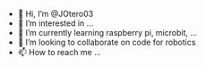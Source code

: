 - 👋 Hi, I’m @JOtero03
- 👀 I’m interested in ...
- 🌱 I’m currently learning raspberry pi, microbit, ...
- 💞️ I’m looking to collaborate on code for robotics
- 📫 How to reach me ...

<!---
JOtero03/JOtero03 is a ✨ special ✨ repository because its `README.md` (this file) appears on your GitHub profile.
You can click the Preview link to take a look at your changes.
--->
